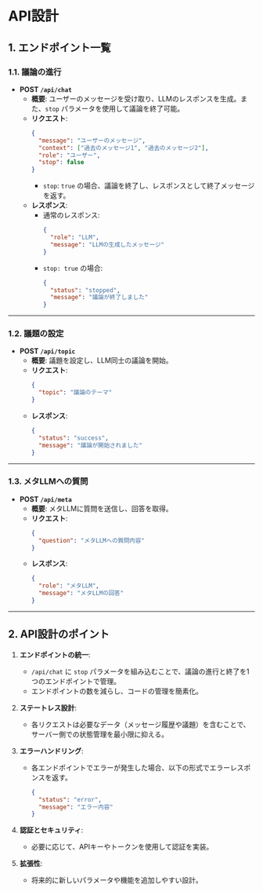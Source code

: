 # API設計

## 1. エンドポイント一覧

### 1.1. 議論の進行
- **POST `/api/chat`**
  - **概要**: ユーザーのメッセージを受け取り、LLMのレスポンスを生成。また、`stop` パラメータを使用して議論を終了可能。
  - **リクエスト**:
    ```json
    {
      "message": "ユーザーのメッセージ",
      "context": ["過去のメッセージ1", "過去のメッセージ2"],
      "role": "ユーザー",
      "stop": false
    }
    ```
    - `stop`: `true` の場合、議論を終了し、レスポンスとして終了メッセージを返す。
  - **レスポンス**:
    - 通常のレスポンス:
      ```json
      {
        "role": "LLM",
        "message": "LLMの生成したメッセージ"
      }
      ```
    - `stop: true` の場合:
      ```json
      {
        "status": "stopped",
        "message": "議論が終了しました"
      }
      ```

---

### 1.2. 議題の設定
- **POST `/api/topic`**
  - **概要**: 議題を設定し、LLM同士の議論を開始。
  - **リクエスト**:
    ```json
    {
      "topic": "議論のテーマ"
    }
    ```
  - **レスポンス**:
    ```json
    {
      "status": "success",
      "message": "議論が開始されました"
    }
    ```

---

### 1.3. メタLLMへの質問
- **POST `/api/meta`**
  - **概要**: メタLLMに質問を送信し、回答を取得。
  - **リクエスト**:
    ```json
    {
      "question": "メタLLMへの質問内容"
    }
    ```
  - **レスポンス**:
    ```json
    {
      "role": "メタLLM",
      "message": "メタLLMの回答"
    }
    ```

---

## 2. API設計のポイント

1. **エンドポイントの統一**:
   - `/api/chat` に `stop` パラメータを組み込むことで、議論の進行と終了を1つのエンドポイントで管理。
   - エンドポイントの数を減らし、コードの管理を簡素化。

2. **ステートレス設計**:
   - 各リクエストは必要なデータ（メッセージ履歴や議題）を含むことで、サーバー側での状態管理を最小限に抑える。

3. **エラーハンドリング**:
   - 各エンドポイントでエラーが発生した場合、以下の形式でエラーレスポンスを返す。
     ```json
     {
       "status": "error",
       "message": "エラー内容"
     }
     ```

4. **認証とセキュリティ**:
   - 必要に応じて、APIキーやトークンを使用して認証を実装。

5. **拡張性**:
   - 将来的に新しいパラメータや機能を追加しやすい設計。
